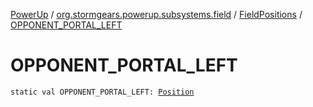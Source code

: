 [PowerUp](../../index.md) / [org.stormgears.powerup.subsystems.field](../index.md) / [FieldPositions](index.md) / [OPPONENT_PORTAL_LEFT](./-o-p-p-o-n-e-n-t_-p-o-r-t-a-l_-l-e-f-t.md)

# OPPONENT_PORTAL_LEFT

`static val OPPONENT_PORTAL_LEFT: `[`Position`](../../org.stormgears.powerup.subsystems.navigator/-position/index.md)